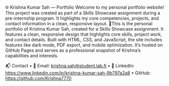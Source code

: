 🌐 Krishna Kumar Sah — Portfolio
Welcome to my personal portfolio website! This project was created as part of a Skills Showcase assignment during a pre-internship program. It highlights my core competencies, projects, and contact information in a clean, responsive layout.
🚀This is the personal portfolio of Krishna Kumar Sah, created for a Skills Showcase assignment. It features a clean, responsive design that highlights core skills, project work, and contact details. Built with HTML, CSS, and JavaScript, the site includes features like dark mode, PDF export, and mobile optimization. It’s hosted on GitHub Pages and serves as a professional snapshot of Krishna’s capabilities and interests.

📬 Contact
•	📧 Email: krishna.sah@student.lab.fi
•	🔗 LinkedIn: https://www.linkedin.com/in/krishna-kumar-sah-9b797a2a8
•	GitHub: https://github.com/Krishna7770
